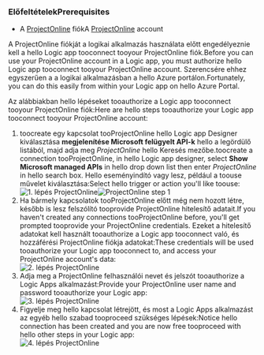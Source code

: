 ### <a name="prerequisites"></a><span data-ttu-id="963a7-101">Előfeltételek</span><span class="sxs-lookup"><span data-stu-id="963a7-101">Prerequisites</span></span>
* <span data-ttu-id="963a7-102">A [ProjectOnline](https://products.office.com/Project/project-online-with-project-for-office-365) fiók</span><span class="sxs-lookup"><span data-stu-id="963a7-102">A [ProjectOnline](https://products.office.com/Project/project-online-with-project-for-office-365) account</span></span> 

<span data-ttu-id="963a7-103">A ProjectOnline fiókját a logikai alkalmazás használata előtt engedélyeznie kell a hello Logic app tooconnect tooyour ProjectOnline fiók.</span><span class="sxs-lookup"><span data-stu-id="963a7-103">Before you can use your ProjectOnline account in a Logic app, you must authorize hello Logic app tooconnect tooyour ProjectOnline account.</span></span> <span data-ttu-id="963a7-104">Szerencsére ehhez egyszerűen a a logikai alkalmazásban a hello Azure portálon.</span><span class="sxs-lookup"><span data-stu-id="963a7-104">Fortunately, you can do this easily from within your Logic app on hello Azure Portal.</span></span> 

<span data-ttu-id="963a7-105">Az alábbiakban hello lépéseket tooauthorize a Logic app tooconnect tooyour ProjectOnline fiók:</span><span class="sxs-lookup"><span data-stu-id="963a7-105">Here are hello steps tooauthorize your Logic app tooconnect tooyour ProjectOnline account:</span></span>

1. <span data-ttu-id="963a7-106">toocreate egy kapcsolat tooProjectOnline hello Logic app Designer kiválasztása **megjelenítése Microsoft felügyelt API-k** hello a legördülő listából, majd adja meg *ProjectOnline* hello Keresés mezőbe.</span><span class="sxs-lookup"><span data-stu-id="963a7-106">toocreate a connection tooProjectOnline, in hello Logic app designer, select **Show Microsoft managed APIs** in hello drop down list then enter *ProjectOnline* in hello search box.</span></span> <span data-ttu-id="963a7-107">Hello eseményindító vagy lesz, például a toouse művelet kiválasztása:</span><span class="sxs-lookup"><span data-stu-id="963a7-107">Select hello trigger or action you'll like toouse:</span></span>  
   <span data-ttu-id="963a7-108">![1. lépés ProjectOnline](./media/connectors-create-api-projectonline/projectonline-1.png)</span><span class="sxs-lookup"><span data-stu-id="963a7-108">![ProjectOnline step 1](./media/connectors-create-api-projectonline/projectonline-1.png)</span></span>
2. <span data-ttu-id="963a7-109">Ha bármely kapcsolatok tooProjectOnline előtt még nem hozott létre, később is lesz felszólító tooprovide ProjectOnline hitelesítő adatait.</span><span class="sxs-lookup"><span data-stu-id="963a7-109">If you haven't created any connections tooProjectOnline before, you'll get prompted tooprovide your ProjectOnline credentials.</span></span> <span data-ttu-id="963a7-110">Ezeket a hitelesítő adatokat kell használt tooauthorize a Logic app tooconnect való, és hozzáférési ProjectOnline fiókja adatokat:</span><span class="sxs-lookup"><span data-stu-id="963a7-110">These credentials will be used tooauthorize your Logic app tooconnect to, and access your ProjectOnline account's data:</span></span>  
   ![2. lépés ProjectOnline](./media/connectors-create-api-projectonline/projectonline-2.png)
3. <span data-ttu-id="963a7-112">Adja meg a ProjectOnline felhasználói nevet és jelszót tooauthorize a Logic Apps alkalmazást:</span><span class="sxs-lookup"><span data-stu-id="963a7-112">Provide your ProjectOnline user name and password tooauthorize your Logic app:</span></span>  
   ![3. lépés ProjectOnline](./media/connectors-create-api-projectonline/projectonline-3.png)   
4. <span data-ttu-id="963a7-114">Figyelje meg hello kapcsolat létrejött, és most a Logic Apps alkalmazást az egyéb hello szabad tooproceed szükséges lépések:</span><span class="sxs-lookup"><span data-stu-id="963a7-114">Notice hello connection has been created and you are now free tooproceed with hello other steps in your Logic app:</span></span>  
   ![4. lépés ProjectOnline](./media/connectors-create-api-projectonline/projectonline-4.png)   


